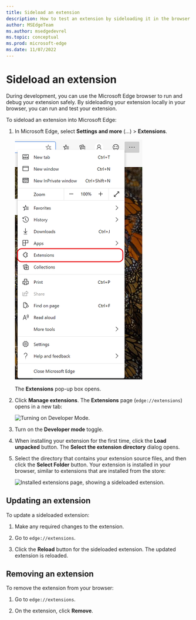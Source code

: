```yaml
---
title: Sideload an extension
description: How to test an extension by sideloading it in the browser.
author: MSEdgeTeam
ms.author: msedgedevrel
ms.topic: conceptual
ms.prod: microsoft-edge
ms.date: 11/07/2022
---
```

# Sideload an extension

During development, you can use the Microsoft Edge browser to run and debug your extension safely.  By sideloading your extension locally in your browser, you can run and test your extension.

To sideload an extension into Microsoft Edge:

1. In Microsoft Edge, select **Settings and more** (...) > **Extensions**.

   ![Opening the edge://extensions page.](./media/part1-threedots.png)

   The **Extensions** pop-up box opens.

1. Click **Manage extensions**.  The **Extensions** page (`edge://extensions`) opens in a new tab:

   ![Turning on Developer Mode.](./media/part1-developermode-toggle.png)

1. Turn on the **Developer mode** toggle.

1. When installing your extension for the first time, click the **Load unpacked** button.  The **Select the extension directory** dialog opens.

1. Select the directory that contains your extension source files, and then click the **Select Folder** button.  Your extension is installed in your browser, similar to extensions that are installed from the store:

   ![Installed extensions page, showing a sideloaded extension.](./media/part1-installed-extension.png)


<!-- ====================================================================== -->
## Updating an extension

To update a sideloaded extension:

1. Make any required changes to the extension.

1. Go to `edge://extensions`.

1. Click the **Reload** button for the sideloaded extension.  The updated extension is reloaded.


<!-- ====================================================================== -->
## Removing an extension

To remove the extension from your browser:

1. Go to `edge://extensions`.

1. On the extension, click **Remove**.
